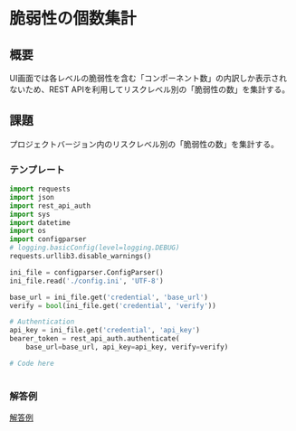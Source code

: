 # 脆弱性の個数集計
## 概要
UI画面では各レベルの脆弱性を含む「コンポーネント数」の内訳しか表示されないため、REST APIを利用してリスクレベル別の「脆弱性の数」を集計する。

## 課題
プロジェクトバージョン内のリスクレベル別の「脆弱性の数」を集計する。


### テンプレート

```count_vulnerabilities_in_bom.py
import requests
import json
import rest_api_auth
import sys
import datetime
import os
import configparser
# logging.basicConfig(level=logging.DEBUG)
requests.urllib3.disable_warnings()

ini_file = configparser.ConfigParser()
ini_file.read('./config.ini', 'UTF-8')

base_url = ini_file.get('credential', 'base_url')
verify = bool(ini_file.get('credential', 'verify'))

# Authentication
api_key = ini_file.get('credential', 'api_key')
bearer_token = rest_api_auth.authenticate(
    base_url=base_url, api_key=api_key, verify=verify)

# Code here



```


### 解答例
[解答例](../count_vulnerabilities_in_bom.py)
